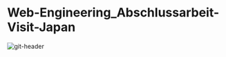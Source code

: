 # Web-Engineering_Abschlussarbeit-Visit-Japan


![git-header](https://user-images.githubusercontent.com/83594506/145614656-8cf6cf62-f538-4fdd-bb98-3b9a20967baa.jpeg)
